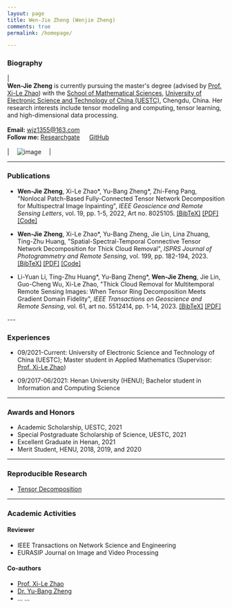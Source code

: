 ```yaml
---
layout: page
title: Wen-Jie Zheng (Wenjie Zheng)
comments: true
permalink: /homepage/

---
```



<style>
.biblist { }

/* The item */
.biblist li { }

/* You can define custom styles for plstyle field here. */


/*************************************
   The box that contain BibTeX code
 *************************************/
div.noshow { display: none; }
div.BibTeX {
  margin-right: 1%;
  margin-left: 3%;
  margin-top: 1.2em;
  margin-bottom: 1.3em;
  border: 1px solid silver;
  padding: 0.3em 0.5em;
  background: #eeeeee;
}
div.BibTeX pre { font-size: 85%; overflow: auto;  width: 100%; }
</style>

<script>
function toggleBibtex(articleid) {
  var bib = document.getElementById('bib_'+articleid);
  if (bib) {
    if(bib.className.indexOf('BibTeX') != -1) {
    bib.className.indexOf('noshow') == -1?bib.className = 'BibTeX noshow':bib.className = 'BibTeX';
    }
  } else {
    return;
  }
}
</script>




### Biography
 
| <br>**Wen-Jie Zheng** is currently pursuing the master\'s degree (advised by [Prof. Xi-Le Zhao](https://zhaoxile.github.io/)) with the [School of Mathematical Sciences](http://www.math.uestc.edu.cn/index.htm), [University of Electronic Science and Technology of China (UESTC)](https://www.uestc.edu.cn/), Chengdu, China. Her research interests include tensor modeling and computing, tensor learning, and high-dimensional data processing. <br> <br> **Email:** <wjz1355@163.com>  <br> **Follow me:** [Researchgate](https://www.researchgate.net/profile/Wen-Jie-Zheng)  &emsp; [GitHub](https://github.com/wjz1355) <br><br>| &emsp;![image](https://wjz1355.github.io/images/wenjiezheng.jpg)&emsp; |

---

### Publications

* **Wen-Jie Zheng**, Xi-Le Zhao\*, Yu-Bang Zheng\*, Zhi-Feng Pang, \"Nonlocal Patch-Based Fully-Connected Tensor Network Decomposition for Multispectral Image Inpainting\", _IEEE Geoscience and Remote Sensing Letters_, vol. 19, pp. 1-5, 2022, Art no. 8025105. <a href="javascript:toggleBibtex('GRSL2021_NLFCTN')" class="textlink">[BibTeX]</a> [[PDF]](https://ieeexplore.ieee.org/document/9598921) [[Code]](https://wjz1355.github.io/codes/code_NLFCTN.zip)

<div id="bib_GRSL2021_NLFCTN" class="BibTeX noshow">
<pre>
@ARTICLE{GRSL2021_NLFCTN,
  author={Zheng, Wen-Jie and Zhao, Xi-Le and Zheng, Yu-Bang and Pang, Zhi-Feng},
  journal={IEEE Geoscience and Remote Sensing Letters}, 
  title={Nonlocal Patch-Based Fully Connected Tensor Network Decomposition for Multispectral Image Inpainting}, 
  year={2022},
  volume={19},
  number={},
  pages={1-5}}
</pre>
</div>

* **Wen-Jie Zheng**, Xi-Le Zhao\*, Yu-Bang Zheng, Jie Lin, Lina Zhuang, Ting-Zhu Huang, \"Spatial-Spectral-Temporal Connective Tensor Network Decomposition for Thick Cloud Removal\", _ISPRS Journal of Photogrammetry and Remote Sensing_, vol. 199, pp. 182-194, 2023. <a href="javascript:toggleBibtex('ISPRS2023_SSTCR')" class="textlink">[BibTeX]</a> [[PDF]](https://www.sciencedirect.com/science/article/abs/pii/S0924271623000953) [[Code]](https://github.com/zhaoxile/SSTC_CR)

<div id="bib_ISPRS2023_SSTCR" class="BibTeX noshow">
<pre>
@article{ISPRS2023_SSTCR,
   author = {Wen-Jie Zheng and Xi-Le Zhao and Yu-Bang Zheng and Jie Lin and Lina Zhuang and Ting-Zhu Huang},
   title = {Spatial-spectral-temporal connective tensor network decomposition for thick cloud removal},
   journal = {ISPRS Journal of Photogrammetry and Remote Sensing},
   volume = {199},
   pages = {182-194},
   year = {2023}}
</pre>
</div>

* Li-Yuan Li, Ting-Zhu Huang\*, Yu-Bang Zheng\*, **Wen-Jie Zheng**, Jie Lin, Guo-Cheng Wu, Xi-Le Zhao, \"Thick Cloud Removal for Multitemporal Remote Sensing Images: When Tensor Ring Decomposition Meets Gradient Domain Fidelity\", _IEEE Transactions on Geoscience and Remote Sensing_, vol. 61, art no. 5512414, pp. 1-14, 2023. <a href="javascript:toggleBibtex('TGRS2023_TRGFid')" class="textlink">[BibTeX]</a> [[PDF]](https://ieeexplore.ieee.org/document/10125571/)

<div id="bib_TGRS2023_TRGFid" class="BibTeX noshow">
<pre>
@ARTICLE{TGRS2023_TRGFid,
  author={Li, Li-Yuan and Huang, Ting-Zhu and Zheng, Yu-Bang and Zheng, Wen-Jie and Lin, Jie and Wu, Guo-Cheng and Zhao, Xi-Le},
  journal={IEEE Transactions on Geoscience and Remote Sensing}, 
  title={Thick Cloud Removal for Multitemporal Remote Sensing Images: When Tensor Ring Decomposition Meets Gradient Domain Fidelity}, 
  year={2023},
  volume={61},
  number={},
  pages={1-14}}
</pre>
</div>
---

### Experiences 


* 09/2021-Current: University of Electronic Science and Technology of China (UESTC); Master student in Applied Mathematics (Supervisor: [Prof. Xi-Le Zhao](https://zhaoxile.github.io/))

* 09/2017-06/2021: Henan University (HENU); Bachelor student in Information and Computing Science

---

### Awards and Honors

*  Academic Scholarship, UESTC, 2021
*  Special Postgraduate Scholarship of Science, UESTC, 2021
*  Excellent Graduate in Henan, 2021
*  Merit Student, HENU, 2018, 2019, and 2020

---

### Reproducible Research

*  [Tensor Decomposition](https://github.com/zhaoxile/reproducible-tensor-completion-state-of-the-art)

---

### Academic Activities


#### Reviewer

*  IEEE Transactions on Network Science and Engineering
*  EURASIP Journal on Image and Video Processing

#### Co-authors

*  [Prof. Xi-Le Zhao](https://zhaoxile.github.io/)
*  [Dr. Yu-Bang Zheng](https://yubangzheng.github.io/)
*  ... ...

<script type="text/javascript" src="//rf.revolvermaps.com/0/0/8.js?i=5walv8lpuh8&amp;m=0&amp;c=ff0000&amp;cr1=ffffff&amp;f=arial&amp;l=33" async="async"></script>




